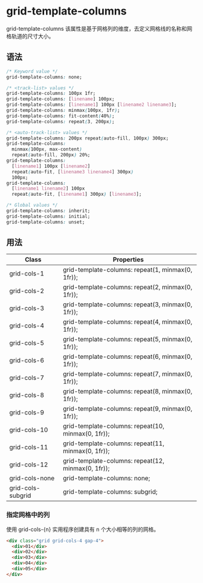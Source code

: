 # grid-template-columns

grid-template-columns 该属性是基于网格列的维度，去定义网格线的名称和网格轨道的尺寸大小。

## 语法

```css
/* Keyword value */
grid-template-columns: none;

/* <track-list> values */
grid-template-columns: 100px 1fr;
grid-template-columns: [linename] 100px;
grid-template-columns: [linename1] 100px [linename2 linename3];
grid-template-columns: minmax(100px, 1fr);
grid-template-columns: fit-content(40%);
grid-template-columns: repeat(3, 200px);

/* <auto-track-list> values */
grid-template-columns: 200px repeat(auto-fill, 100px) 300px;
grid-template-columns:
  minmax(100px, max-content)
  repeat(auto-fill, 200px) 20%;
grid-template-columns:
  [linename1] 100px [linename2]
  repeat(auto-fit, [linename3 linename4] 300px)
  100px;
grid-template-columns:
  [linename1 linename2] 100px
  repeat(auto-fit, [linename1] 300px) [linename3];

/* Global values */
grid-template-columns: inherit;
grid-template-columns: initial;
grid-template-columns: unset;
```

## 用法

| Class             | Properties                                         |
| ----------------- | -------------------------------------------------- |
| grid-cols-1       | grid-template-columns: repeat(1, minmax(0, 1fr));  |
| grid-cols-2       | grid-template-columns: repeat(2, minmax(0, 1fr));  |
| grid-cols-3       | grid-template-columns: repeat(3, minmax(0, 1fr));  |
| grid-cols-4       | grid-template-columns: repeat(4, minmax(0, 1fr));  |
| grid-cols-5       | grid-template-columns: repeat(5, minmax(0, 1fr));  |
| grid-cols-6       | grid-template-columns: repeat(6, minmax(0, 1fr));  |
| grid-cols-7       | grid-template-columns: repeat(7, minmax(0, 1fr));  |
| grid-cols-8       | grid-template-columns: repeat(8, minmax(0, 1fr));  |
| grid-cols-9       | grid-template-columns: repeat(9, minmax(0, 1fr));  |
| grid-cols-10      | grid-template-columns: repeat(10, minmax(0, 1fr)); |
| grid-cols-11      | grid-template-columns: repeat(11, minmax(0, 1fr)); |
| grid-cols-12      | grid-template-columns: repeat(12, minmax(0, 1fr)); |
| grid-cols-none    | grid-template-columns: none;                       |
| grid-cols-subgrid | grid-template-columns: subgrid;                    |


### 指定网格中的列

使用 grid-cols-{n} 实用程序创建具有 n 个大小相等的列的网格。

```html
<div class="grid grid-cols-4 gap-4">
  <div>01</div>
  <div>02</div>
  <div>03</div>
  <div>04</div>
  <div>05</div>
</div>
```
